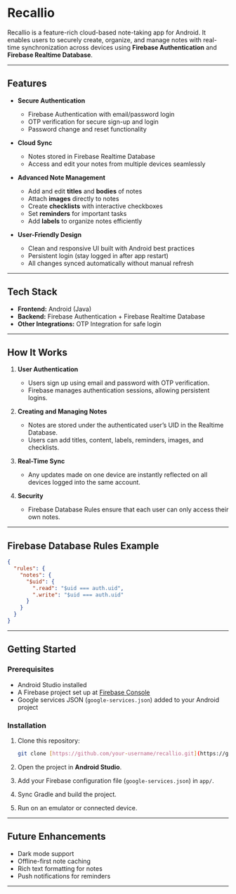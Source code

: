 # Recallio

Recallio is a feature-rich cloud-based note-taking app for Android. It enables users to securely create, organize, and manage notes with real-time synchronization across devices using **Firebase Authentication** and **Firebase Realtime Database**.

---

## Features

- **Secure Authentication**
  - Firebase Authentication with email/password login  
  - OTP verification for secure sign-up and login  
  - Password change and reset functionality  

- **Cloud Sync**
  - Notes stored in Firebase Realtime Database  
  - Access and edit your notes from multiple devices seamlessly  

- **Advanced Note Management**
  - Add and edit **titles** and **bodies** of notes  
  - Attach **images** directly to notes  
  - Create **checklists** with interactive checkboxes  
  - Set **reminders** for important tasks  
  - Add **labels** to organize notes efficiently  

- **User-Friendly Design**
  - Clean and responsive UI built with Android best practices  
  - Persistent login (stay logged in after app restart)  
  - All changes synced automatically without manual refresh  

---

## Tech Stack

- **Frontend:** Android (Java)
- **Backend:** Firebase Authentication + Firebase Realtime Database
- **Other Integrations:** OTP Integration for safe login

---

## How It Works

1. **User Authentication**
   - Users sign up using email and password with OTP verification.  
   - Firebase manages authentication sessions, allowing persistent logins.  

2. **Creating and Managing Notes**
   - Notes are stored under the authenticated user’s UID in the Realtime Database.  
   - Users can add titles, content, labels, reminders, images, and checklists.  

3. **Real-Time Sync**
   - Any updates made on one device are instantly reflected on all devices logged into the same account.  

4. **Security**
   - Firebase Database Rules ensure that each user can only access their own notes.  

---

## Firebase Database Rules Example

```json
{
  "rules": {
    "notes": {
      "$uid": {
        ".read": "$uid === auth.uid",
        ".write": "$uid === auth.uid"
      }
    }
  }
}
````

---

## Getting Started

### Prerequisites

* Android Studio installed
* A Firebase project set up at [Firebase Console](https://console.firebase.google.com)
* Google services JSON (`google-services.json`) added to your Android project

### Installation

1. Clone this repository:

   ```bash
   git clone [https://github.com/your-username/recallio.git](https://github.com/Sasken-Internship-2025/Recallio.git)
   ```
2. Open the project in **Android Studio**.
3. Add your Firebase configuration file (`google-services.json`) in `app/`.
4. Sync Gradle and build the project.
5. Run on an emulator or connected device.

---

## Future Enhancements

* Dark mode support
* Offline-first note caching
* Rich text formatting for notes
* Push notifications for reminders

---

